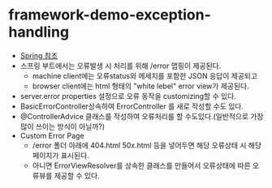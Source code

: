 # framework-demo-exception-handling
- [Spring 참조](https://docs.spring.io/spring-boot/docs/current/reference/html/features.html#features.developing-web-applications.spring-mvc.error-handling)
- 스프링 부트에서는 오류발생 시 처리를 위해 /error 맵핑이 제공된다.
  - machine client에는 오류status와 메세지를 포함한 JSON 응답이 제공되고
  - browser client에는 html 형태의 "white lebel" error view가 제공된다.
- server.error properties 설정으로 오류 동작을 customizing할 수 있다.
- BasicErrorController상속하여 ErrorController 를 새로 작성할 수도 있다.
- @ControllerAdvice 클래스를 작성하여 오류처리를 할 수도있다.(일반적으로 가장 많이 쓰이는 방식이 아닐까?)
- Custom Error Page
  - /error 폴더 아래에 404.html 50x.html 등을 넣어두면 해당 오류상태 시 해당 페이지가 표시된다.
  - 아니면 ErrorViewResolver를 상속한 클래스를 만들어서 오류상태에 따른 오류뷰를 제공할 수 있다.


